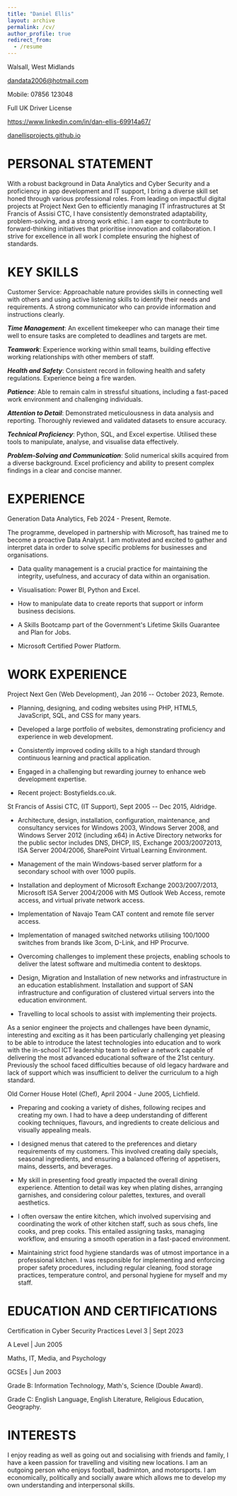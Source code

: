 ```yaml
---
title: "Daniel Ellis"
layout: archive
permalink: /cv/
author_profile: true
redirect_from:
  - /resume
---
```


Walsall, West Midlands

dandata2006@hotmail.com

Mobile: 07856 123048

Full UK Driver License

<https://www.linkedin.com/in/dan-ellis-69914a67/>

[danellisprojects.github.io](https://danellisprojects.github.io/)

PERSONAL STATEMENT
======

With a robust background in Data Analytics and Cyber Security and a proficiency in app development and IT support, I bring a diverse skill set honed through various professional roles. From leading on impactful digital projects at Project Next Gen to efficiently managing IT infrastructures at St Francis of Assisi CTC, I have consistently demonstrated adaptability, problem-solving, and a strong work ethic. I am eager to contribute to forward-thinking initiatives that prioritise innovation and collaboration. I strive for excellence in all work I complete ensuring the highest of standards.

KEY SKILLS
======

Customer Service: Approachable nature provides skills in connecting well with others and using active listening skills to identify their needs and requirements. A strong communicator who can provide information and instructions clearly.

***Time Management***: An excellent timekeeper who can manage their time well to ensure tasks are completed to deadlines and targets are met.

***Teamwork***: Experience working within small teams, building effective working relationships with other members of staff.

***Health and Safety***: Consistent record in following health and safety regulations. Experience being a fire warden.

***Patience***: Able to remain calm in stressful situations, including a fast-paced work environment and challenging individuals.

***Attention to Detail***: Demonstrated meticulousness in data analysis and reporting. Thoroughly reviewed and validated datasets to ensure accuracy.

***Technical Proficiency***: Python, SQL, and Excel expertise. Utilised these tools to manipulate, analyse, and visualise data effectively.

***Problem-Solving and Communication***: Solid numerical skills acquired from a diverse background. Excel proficiency and ability to present complex findings in a clear and concise manner.

EXPERIENCE
======

Generation Data Analytics, Feb 2024 - Present, Remote.

The programme, developed in partnership with Microsoft, has trained me to become a proactive Data Analyst. I am motivated and excited to gather and interpret data in order to solve specific problems for businesses and organisations.

-   Data quality management is a crucial practice for maintaining the integrity, usefulness, and accuracy of data within an organisation.

-   Visualisation: Power BI, Python and Excel.

-   How to manipulate data to create reports that support or inform business decisions.

-   A Skills Bootcamp part of the Government's Lifetime Skills Guarantee and Plan for Jobs.

-   Microsoft Certified Power Platform.

WORK EXPERIENCE
======

Project Next Gen (Web Development), Jan 2016 -- October 2023, Remote.

-   Planning, designing, and coding websites using PHP, HTML5, JavaScript, SQL, and CSS for many years.

-   Developed a large portfolio of websites, demonstrating proficiency and experience in web development.

-   Consistently improved coding skills to a high standard through continuous learning and practical application.

-   Engaged in a challenging but rewarding journey to enhance web development expertise.

-   Recent project: Bostyfields.co.uk.

St Francis of Assisi CTC, (IT Support), Sept 2005 -- Dec 2015, Aldridge.

-   Architecture, design, installation, configuration, maintenance, and consultancy services for Windows 2003, Windows Server 2008, and Windows Server 2012 (including x64) in Active Directory networks for the public sector includes DNS, DHCP, IIS, Exchange 2003/20072013, ISA Server 2004/2006, SharePoint Virtual Learning Environment.

-   Management of the main Windows-based server platform for a secondary school with over 1000 pupils.

-   Installation and deployment of Microsoft Exchange 2003/2007/2013, Microsoft ISA Server 2004/2006 with MS Outlook Web Access, remote access, and virtual private network access.

-   Implementation of Navajo Team CAT content and remote file server access.

-   Implementation of managed switched networks utilising 100/1000 switches from brands like 3com, D-Link, and HP Procurve.

-   Overcoming challenges to implement these projects, enabling schools to deliver the latest software and multimedia content to desktops.

-   Design, Migration and Installation of new networks and infrastructure in an education establishment. Installation and support of SAN infrastructure and configuration of clustered virtual servers into the education environment.

-   Travelling to local schools to assist with implementing their projects.

As a senior engineer the projects and challenges have been dynamic, interesting and exciting as it has been particularly challenging yet pleasing to be able to introduce the latest technologies into education and to work with the in-school ICT leadership team to deliver a network capable of delivering the most advanced educational software of the 21st century. Previously the school faced difficulties because of old legacy hardware and lack of support which was insufficient to deliver the curriculum to a high standard.

Old Corner House Hotel (Chef), April 2004 - June 2005, Lichfield.

-   Preparing and cooking a variety of dishes, following recipes and creating my own. I had to have a deep understanding of different cooking techniques, flavours, and ingredients to create delicious and visually appealing meals.

-   I designed menus that catered to the preferences and dietary requirements of my customers. This involved creating daily specials, seasonal ingredients, and ensuring a balanced offering of appetisers, mains, desserts, and beverages.

-   My skill in presenting food greatly impacted the overall dining experience. Attention to detail was key when plating dishes, arranging garnishes, and considering colour palettes, textures, and overall aesthetics.

-   I often oversaw the entire kitchen, which involved supervising and coordinating the work of other kitchen staff, such as sous chefs, line cooks, and prep cooks. This entailed assigning tasks, managing workflow, and ensuring a smooth operation in a fast-paced environment.

-   Maintaining strict food hygiene standards was of utmost importance in a professional kitchen. I was responsible for implementing and enforcing proper safety procedures, including regular cleaning, food storage practices, temperature control, and personal hygiene for myself and my staff.

EDUCATION AND CERTIFICATIONS
======

Certification in Cyber Security Practices Level 3 | Sept 2023

A Level | Jun 2005

Maths, IT, Media, and Psychology

GCSEs | Jun 2003

Grade B: Information Technology, Math's, Science (Double Award).

Grade C: English Language, English Literature, Religious Education, Geography.

INTERESTS
======
I enjoy reading as well as going out and socialising with friends and family, I have a keen passion for travelling and visiting new locations. I am an outgoing person who enjoys football, badminton, and motorsports. I am economically, politically and socially aware which allows me to develop my own understanding and interpersonal skills.